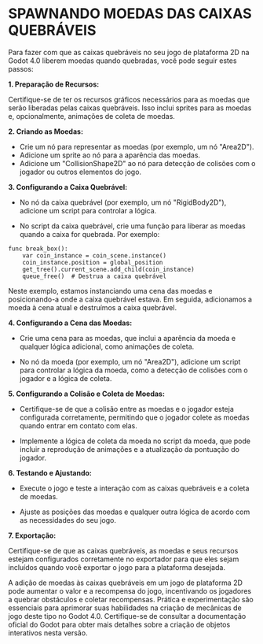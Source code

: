 # SPAWNANDO MOEDAS DAS CAIXAS QUEBRÁVEIS
Para fazer com que as caixas quebráveis no seu jogo de plataforma 2D na Godot 4.0 liberem moedas quando quebradas, você pode seguir estes passos:

**1. Preparação de Recursos:**

Certifique-se de ter os recursos gráficos necessários para as moedas que serão liberadas pelas caixas quebráveis. Isso inclui sprites para as moedas e, opcionalmente, animações de coleta de moedas.

**2. Criando as Moedas:**

- Crie um nó para representar as moedas (por exemplo, um nó "Area2D").
- Adicione um sprite ao nó para a aparência das moedas.
- Adicione um "CollisionShape2D" ao nó para detecção de colisões com o jogador ou outros elementos do jogo.

**3. Configurando a Caixa Quebrável:**

- No nó da caixa quebrável (por exemplo, um nó "RigidBody2D"), adicione um script para controlar a lógica.

- No script da caixa quebrável, crie uma função para liberar as moedas quando a caixa for quebrada. Por exemplo:

```gdscript
func break_box():
    var coin_instance = coin_scene.instance()
    coin_instance.position = global_position
    get_tree().current_scene.add_child(coin_instance)
    queue_free()  # Destrua a caixa quebrável
```

Neste exemplo, estamos instanciando uma cena das moedas e posicionando-a onde a caixa quebrável estava. Em seguida, adicionamos a moeda à cena atual e destruímos a caixa quebrável.

**4. Configurando a Cena das Moedas:**

- Crie uma cena para as moedas, que inclui a aparência da moeda e qualquer lógica adicional, como animações de coleta.

- No nó da moeda (por exemplo, um nó "Area2D"), adicione um script para controlar a lógica da moeda, como a detecção de colisões com o jogador e a lógica de coleta.

**5. Configurando a Colisão e Coleta de Moedas:**

- Certifique-se de que a colisão entre as moedas e o jogador esteja configurada corretamente, permitindo que o jogador colete as moedas quando entrar em contato com elas.

- Implemente a lógica de coleta da moeda no script da moeda, que pode incluir a reprodução de animações e a atualização da pontuação do jogador.

**6. Testando e Ajustando:**

- Execute o jogo e teste a interação com as caixas quebráveis e a coleta de moedas.

- Ajuste as posições das moedas e qualquer outra lógica de acordo com as necessidades do seu jogo.

**7. Exportação:**

Certifique-se de que as caixas quebráveis, as moedas e seus recursos estejam configurados corretamente no exportador para que eles sejam incluídos quando você exportar o jogo para a plataforma desejada.

A adição de moedas às caixas quebráveis em um jogo de plataforma 2D pode aumentar o valor e a recompensa do jogo, incentivando os jogadores a quebrar obstáculos e coletar recompensas. Prática e experimentação são essenciais para aprimorar suas habilidades na criação de mecânicas de jogo deste tipo no Godot 4.0. Certifique-se de consultar a documentação oficial do Godot para obter mais detalhes sobre a criação de objetos interativos nesta versão.